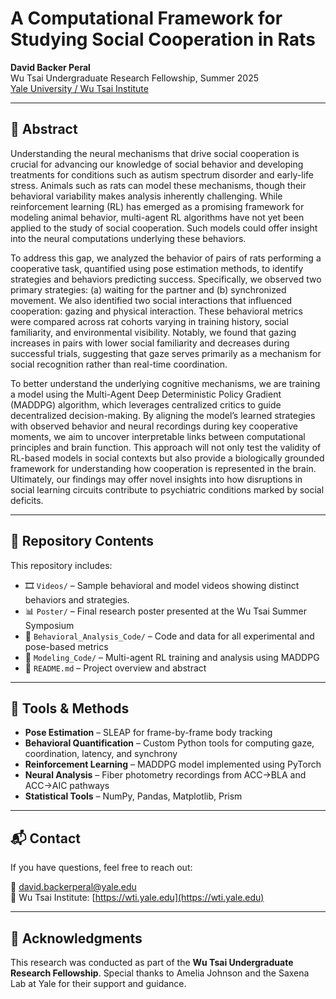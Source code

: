 # A Computational Framework for Studying Social Cooperation in Rats

**David Backer Peral**  
Wu Tsai Undergraduate Research Fellowship, Summer 2025  
[Yale University / Wu Tsai Institute](https://wti.yale.edu)

---

## 🧪 Abstract

Understanding the neural mechanisms that drive social cooperation is crucial for advancing our knowledge of social behavior and developing treatments for conditions such as autism spectrum disorder and early-life stress. Animals such as rats can model these mechanisms, though their behavioral variability makes analysis inherently challenging. While reinforcement learning (RL) has emerged as a promising framework for modeling animal behavior, multi-agent RL algorithms have not yet been applied to the study of social cooperation. Such models could offer insight into the neural computations underlying these behaviors.
	
 To address this gap, we analyzed the behavior of pairs of rats performing a cooperative task, quantified using pose estimation methods, to identify strategies and behaviors predicting success. Specifically, we observed two primary strategies: (a) waiting for the partner and (b) synchronized movement. We also identified two social interactions that influenced cooperation: gazing and physical interaction. These behavioral metrics were compared across rat cohorts varying in training history, social familiarity, and environmental visibility. Notably, we found that gazing increases in pairs with lower social familiarity and decreases during successful trials, suggesting that gaze serves primarily as a mechanism for social recognition rather than real-time coordination. 
	
 To better understand the underlying cognitive mechanisms, we are training a model using the Multi-Agent Deep Deterministic Policy Gradient (MADDPG) algorithm, which leverages centralized critics to guide decentralized decision-making. By aligning the model’s learned strategies with observed behavior and neural recordings during key cooperative moments, we aim to uncover interpretable links between computational principles and brain function. This approach will not only test the validity of RL-based models in social contexts but also provide a biologically grounded framework for understanding how cooperation is represented in the brain. Ultimately, our findings may offer novel insights into how disruptions in social learning circuits contribute to psychiatric conditions marked by social deficits.

---

## 📁 Repository Contents

This repository includes:

- 🎞️ `Videos/` – Sample behavioral and model videos showing distinct behaviors and strategies. 
- 📊 `Poster/` – Final research poster presented at the Wu Tsai Summer Symposium  
- 📄 `Behavioral_Analysis_Code/` – Code and data for all experimental and pose-based metrics  
- 🤖 `Modeling_Code/` – Multi-agent RL training and analysis using MADDPG  
- 📌 `README.md` – Project overview and abstract

---

## 🧰 Tools & Methods

- **Pose Estimation** – SLEAP for frame-by-frame body tracking  
- **Behavioral Quantification** – Custom Python tools for computing gaze, coordination, latency, and synchrony  
- **Reinforcement Learning** – MADDPG model implemented using PyTorch  
- **Neural Analysis** – Fiber photometry recordings from ACC→BLA and ACC→AIC pathways  
- **Statistical Tools** – NumPy, Pandas, Matplotlib, Prism

---

## 📬 Contact

If you have questions, feel free to reach out:

📧 david.backerperal@yale.edu  
🧠 Wu Tsai Institute: [https://wti.yale.edu](https://wti.yale.edu)

---

## 📜 Acknowledgments

This research was conducted as part of the **Wu Tsai Undergraduate Research Fellowship**. Special thanks to Amelia Johnson and the Saxena Lab at Yale for their support and guidance.

